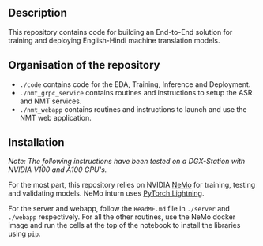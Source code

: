 ## Description
This repository contains code for building an End-to-End solution for training and deploying English-Hindi machine translation models.

## Organisation of the repository
* `./code` contains code for the EDA, Training, Inference and Deployment.
* `./nmt_grpc_service` contains routines and instructions to setup the ASR and NMT services.
* `./nmt_webapp` contains routines and instructions to launch and use the NMT web application.

## Installation 
*Note: The following instructions have been tested on a DGX-Station with NVIDIA V100 and A100 GPU's.*

For the most part, this repository relies on NVIDIA [NeMo](https://github.com/NVIDIA/NeMo) for training, testing and validating models. NeMo inturn uses [PyTorch Lightning](https://www.pytorchlightning.ai/).

For the server and webapp, follow the `ReadME.md` file in `./server` and `./webapp` respectively. For all the other routines, use the NeMo docker image and run the cells at the top of the notebook to install the libraries using `pip`.
